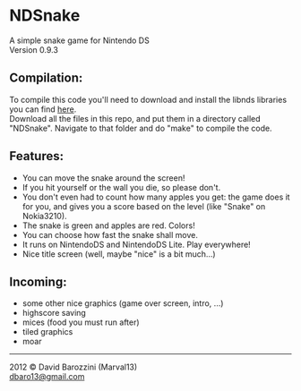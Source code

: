 NDSnake
=======
A simple snake game for Nintendo DS  
Version 0.9.3

Compilation:
------------
To compile this code you'll need to download and install the libnds libraries you can find [here](http://devkitpro.org/wiki/Getting_Started/devkitARM).  
Download all the files in this repo, and put them in a directory called "NDSnake". Navigate to that folder and do "make" to compile the code.

Features:
---------
 * You can move the snake around the screen!
 * If you hit yourself or the wall you die, so please don't.
 * You don't even had to count how many apples you get: the game does it for you, and gives you a score based on the level (like "Snake" on Nokia3210).
 * The snake is green and apples are red. Colors!
 * You can choose how fast the snake shall move.
 * It runs on NintendoDS and NintendoDS Lite. Play everywhere!
 * Nice title screen (well, maybe "nice" is a bit much...)


Incoming:
---------
 * some other nice graphics (game over screen, intro, ...)
 * highscore saving
 * mices (food you must run after)
 * tiled graphics
 * moar

_________________________________________
2012 &copy; David Barozzini (Marval13)  
[dbaro13@gmail.com](mailto:dbaro13@gmail.com)